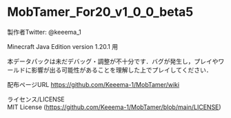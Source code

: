 # MobTamer_For20_v1_0_0_beta5

製作者Twitter: @keeema_1

Minecraft Java Edition version 1.20.1 用

本データパックは未だデバッグ・調整が不十分です．バグが発生し，プレイやワールドに影響が出る可能性があることを理解した上でプレイしてください．

配布ページURL
https://github.com/Keeema-1/MobTamer/wiki

ライセンス/LICENSE  
MIT License (https://github.com/Keeema-1/MobTamer/blob/main/LICENSE)
